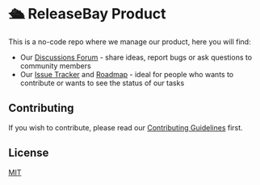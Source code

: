 # 🛳 ReleaseBay Product

This is a no-code repo where we manage our product, here you will find:

- Our [Discussions Forum](https://github.com/ReleaseBay/product/discussions) - share ideas, report bugs or ask questions to community members
- Our [Issue Tracker](https://github.com/ReleaseBay/product/issues) and [Roadmap](https://github.com/ReleaseBay/product/projects/2) - ideal for people who wants to contribute or wants to see the status of our tasks

## Contributing

If you wish to contribute, please read our [Contributing Guidelines](https://github.com/ReleaseBay/.github/blob/main/CONTRIBUTING.md) first.

## License

[MIT](./LICENSE)
